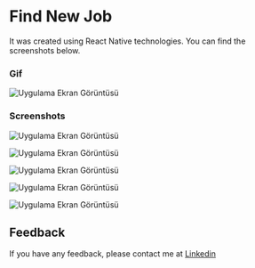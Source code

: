 
# Find New Job

It was created using React Native technologies. You can find the screenshots below.



### Gif

![Uygulama Ekran Görüntüsü](https://github.com/ahmetcangurel/Patika.Dev/blob/main/ReactNative-Jobs/screen_pic/jobs.gif?raw=true) 

### Screenshots

![Uygulama Ekran Görüntüsü](https://raw.githubusercontent.com/ahmetcangurel/Patika.Dev/main/ReactNative-Jobs/screen_pic/detail_1.png)

![Uygulama Ekran Görüntüsü](https://raw.githubusercontent.com/ahmetcangurel/Patika.Dev/main/ReactNative-Jobs/screen_pic/detail_2.png)

![Uygulama Ekran Görüntüsü](https://raw.githubusercontent.com/ahmetcangurel/Patika.Dev/main/ReactNative-Jobs/screen_pic/detail_3.png)

![Uygulama Ekran Görüntüsü](https://raw.githubusercontent.com/ahmetcangurel/Patika.Dev/main/ReactNative-Jobs/screen_pic/menu.png)

![Uygulama Ekran Görüntüsü](https://raw.githubusercontent.com/ahmetcangurel/Patika.Dev/main/ReactNative-Jobs/screen_pic/favorites.png)


## Feedback

If you have any feedback, please contact me at [Linkedin](https://www.linkedin.com/in/acangurel/)